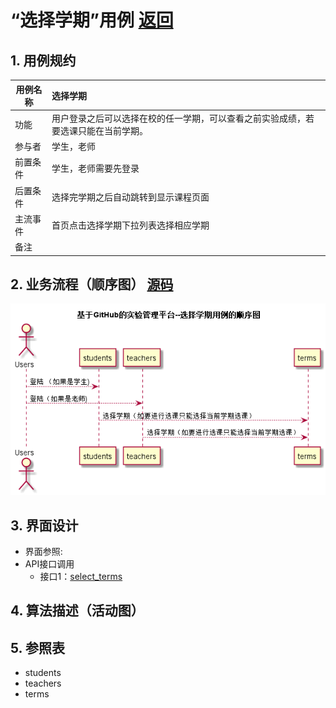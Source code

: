 # “选择学期”用例 [返回](./README.md)
## 1. 用例规约


|用例名称|选择学期|
|-------|:-------------|
|功能|用户登录之后可以选择在校的任一学期，可以查看之前实验成绩，若要选课只能在当前学期。|
|参与者|学生，老师|
|前置条件|学生，老师需要先登录|
|后置条件| 选择完学期之后自动跳转到显示课程页面 |
|主流事件| 首页点击选择学期下拉列表选择相应学期|
|备注| |

## 2. 业务流程（顺序图） [源码](../src/玄学其.puml)
![选择学期](../选学期.png) 

## 3. 界面设计
- 界面参照: 
- API接口调用
   - 接口1：[select_terms](../接口/select_terms.md)
## 4. 算法描述（活动图）



## 5. 参照表

- students
- teachers
- terms

